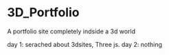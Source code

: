 # 3D_Portfolio
A portfolio site completely indside a 3d world

day 1:
serached about 3dsites, Three js.
day 2:
nothing
